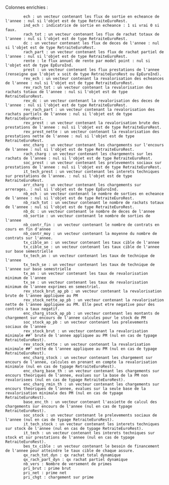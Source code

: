 Colonnes enrichies :
            
            ech : un vecteur contenant les flux de sortie en echeance de l'annee : nul si l'objet est de type RetraiteEuroRest.
            ind_ech : indicatrice de sortie en echeance : 1 si vrai 0 si faux.
            rach_tot : un vecteur contenant les flux de rachat totaux de l'annee : nul si l'objet est de type RetraiteEuroRest.
            dc : un vecteur contenant les flux de deces de l'annee : nul si l'objet est de type RetraiteEuroRest.
            rach_part : un vecteur contenant les flux de rachat partiel de l'annee : nul si l'objet est de type RetraiteEuroRest.
            rente : le flux annuel de rente par model point : nul si l'objet est de type EpEuroInd.
            prest : un vecteur contenant les flux prestations de l'annee (renseigne que l'objet x soit de type RetraiteEuroRest ou EpEuroInd).
            rev_ech : un vecteur contenant la revalorisation des echeances de l'annee : nul si l'objet est de type RetraiteEuroRest.
            rev_rach_tot : un vecteur contenant la revalorisation des rachats totaux de l'annee : nul si l'objet est de type RetraiteEuroRest.
            rev_dc : un vecteur contenant la revalorisation des deces de l'annee : nul si l'objet est de type RetraiteEuroRest.
            rev_rach_part : un vecteur contenant la revalorisation des rachats partiels de l'annee : nul si l'objet est de type RetraiteEuroRest.
            rev_prest : un vecteur contenant la revalorisation brute des prestations de l'annee : nul si l'objet est de type RetraiteEuroRest.
            rev_prest_nette : un vecteur contenant la revalorisation des prestations nette de l'annee : nul si l'objet est de type RetraiteEuroRest.
            enc_charg : un vecteur contenant les chargements sur l'encours de l'annee : nul si l'objet est de type RetraiteEuroRest.
            rach_charg : un vecteur contenant les chargements sur les rachats de l'annee : nul si l'objet est de type RetraiteEuroRest.
            soc_prest : un vecteur contenant les prelevements sociaux sur prestations de l'annee : nul si l'objet est de type RetraiteEuroRest.
            it_tech_prest : un vecteur contenant les interets techniques sur prestations de l'annee. : nul si l'objet est de type RetraiteEuroRest.
            arr_charg : un vecteur contenant les chargements sur arrerages. : nul si l'objet est de type EpEuroInd.
            nb_ech : un vecteur contenant le nombre de sorties en echeance de l'annee : nul si l'objet est de type RetraiteEuroRest.
            nb_rach_tot : un vecteur contenant le nombre de rachats totaux de l'annee : nul si l'objet est de type RetraiteEuroRest.
            nb_dc : un vecteur contenant le nombre de deces de l'annee
            nb_sortie : un vecteur contenant le nombre de sorties de l'annee
            nb_contr_fin : un vecteur contenant le nombre de contrats en cours en fin d'annee
            nb_contr_moy : un vecteur contenant la moyenne du nombre de contrats sur l'annee.
            tx_cible_an : un vecteur contenant les taux cible de l'annee
            tx_cible_se : un vecteur contenant les taux cible de l'annee sur base semestrielle
            tx_tech_an : un vecteur contenant les taux de technique de l'annee
            tx_tech_se : un vecteur contenant les taux de technique de l'annee sur base semestrielle
            tx_an : un vecteur contenant les taux de revalorisation minimum de l'annee
            tx_se : un vecteur contenant les taux de revalorisation minimum de l'annee exprimes en semestriel.
            rev_stock_brut_ap_pb : un vecteur contenant la revalorisation brute de l'annee appliquee au PM
            rev_stock_nette_ap_pb : un vecteur contenant la revalorisation nette de l'annee appliquee au PM. Elle peut etre negative pour des contrats a taux negatif.
            enc_charg_stock_ap_pb : un vecteur contenant les montants de chargement sur encours de l'annee calcules pour le stock de PM
            soc_stock_ap_pb : un vecteur contenant les prelevements sociaux de l'annee
            rev_stock_brut : un vecteur contenant la revalorisation minimale ##' brute de l'annee appliquee au PM (nul en cas de typage RetraiteEuroRest).
            rev_stock_nette : un vecteur contenant la revalorisation minimale ##' nette de l'annee appliquee au PM (nul en cas de typage RetraiteEuroRest).
            enc_charg_stock : un vecteur contenant les chargement sur encours de l'annee, calcules en prenant en compte la revalorisation minimale (nul en cas de typage RetraiteEuroRest).
            enc_charg_base_th : un vecteur contenant les chargements sur encours theoriques de l'annee, evalues sur la base de la PM non revalorisees (nul en cas de typage RetraiteEuroRest).
            enc_charg_rmin_th : un vecteur contenant les chargements sur encours theoriques de l'annee, evalues sur la seule base de la revalorisation minimale des PM (nul en cas de typage RetraiteEuroRest).
            base_enc_th : un vecteur contenant l'assiette de calcul des chargements sur encours de l'annee (nul en cas de typage RetraiteEuroRest).
            soc_stock : un vecteur contenant le prelevements sociaux de l'annee (nul en cas de typage RetraiteEuroRest).
            it_tech_stock : un vecteur contenant les interets techniques sur stock de l'annee (nul en cas de typage RetraiteEuroRest).
            it_tech : un vecteur contenant les interets techniques sur stock et sur prestations de l'annee (nul en cas de typage RetraiteEuroRest).
            bes_tx_cible : un vecteur contenant le besoin de financement de l'annee pour atteindre le taux cible de chaque assure.
            qx_rach_tot_dyn : qx rachat total dynamique
            qx_rach_part_dyn : qx rachat partiel dynamique
            nb_vers : Nombre de versement de primes
            pri_brut : prime brut
            pri_net : prime net
            pri_chgt : chargement sur prime